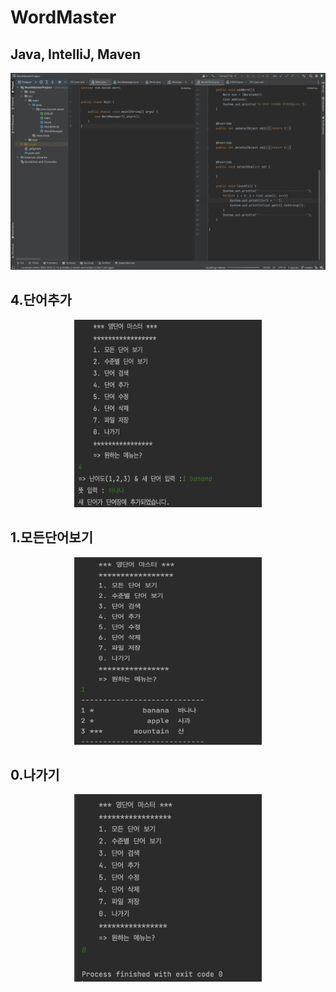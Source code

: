 # WordMaster

## Java, IntelliJ, Maven
<p align="center"> <img src = "screenshots/intlliJ.png" > </p>

## 4.단어추가
<p align="center"> <img src = "screenshots/add.png" width="300" height="300" > </p>


## 1.모든단어보기
<p align="center"> <img src = "screenshots/showall.png" width="300" height="300" > </p>

## 0.나가기
<p align="center"> <img src = "screenshots/exit.png" width="300" height="300" > </p>



